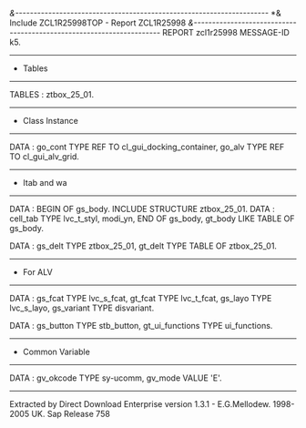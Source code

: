 *&---------------------------------------------------------------------*
*& Include ZCL1R25998TOP                            - Report ZCL1R25998
*&---------------------------------------------------------------------*
REPORT zcl1r25998 MESSAGE-ID k5.

*************************************
* Tables
*************************************
TABLES : ztbox_25_01.

*************************************
* Class Instance
*************************************
DATA : go_cont TYPE REF TO cl_gui_docking_container,
       go_alv  TYPE REF TO cl_gui_alv_grid.

*************************************
* Itab and wa
*************************************
DATA : BEGIN OF gs_body.
         INCLUDE STRUCTURE ztbox_25_01.
DATA :   cell_tab TYPE lvc_t_styl,
         modi_yn,
       END OF gs_body,
       gt_body LIKE TABLE OF gs_body.

DATA : gs_delt TYPE ztbox_25_01,
       gt_delt TYPE TABLE OF ztbox_25_01.

*************************************
* For ALV
*************************************
DATA : gs_fcat    TYPE lvc_s_fcat,
       gt_fcat    TYPE lvc_t_fcat,
       gs_layo    TYPE lvc_s_layo,
       gs_variant TYPE disvariant.

DATA : gs_button       TYPE stb_button,
       gt_ui_functions TYPE ui_functions.

*************************************
* Common Variable
*************************************
DATA : gv_okcode TYPE sy-ucomm,
       gv_mode   VALUE 'E'.

----------------------------------------------------------------------------------
Extracted by Direct Download Enterprise version 1.3.1 - E.G.Mellodew. 1998-2005 UK. Sap Release 758
